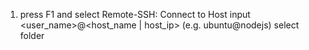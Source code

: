 1. press F1 and select Remote-SSH: Connect to Host
input <user_name>@<host_name | host_ip> (e.g. ubuntu@nodejs)
select folder